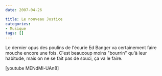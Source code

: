 ```yaml
---
date: 2007-04-26

title: Le nouveau Justice
categories:
- Musique
tags: []
---
```

Le dernier opus des poulins de l'écurie Ed Banger va certainement faire mouche encore une fois. C'est beaucoup moins "bourrin" qu'à leur habitude, mais on ne se fait pas de souci, ça va le faire.

[youtube MENdMl-UAn8]
